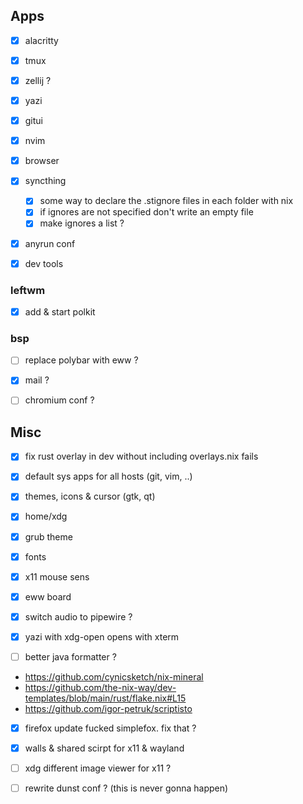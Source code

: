 ## Apps
- [x] alacritty
- [x] tmux
- [x] zellij ?
- [x] yazi
- [x] gitui
- [x] nvim
- [x] browser
- [x] syncthing
    - [x] some way to declare the .stignore files in each folder with nix
    - [x] if ignores are not specified don't write an empty file
    - [x] make ignores a list ?
- [x] anyrun conf

- [x] dev tools


### leftwm
- [x] add & start polkit

### bsp
- [ ] replace polybar with eww ?

- [x] mail ?
- [ ] chromium conf ?

## Misc

- [x] fix rust overlay in dev without including overlays.nix fails
- [x] default sys apps for all hosts (git, vim, ..)
- [x] themes, icons & cursor (gtk, qt)
- [x] home/xdg
- [x] grub theme
- [x] fonts
- [x] x11 mouse sens

- [x] eww board
- [x] switch audio to pipewire ?
- [x] yazi with xdg-open opens with xterm

- [ ] better java formatter ?

- https://github.com/cynicsketch/nix-mineral
- https://github.com/the-nix-way/dev-templates/blob/main/rust/flake.nix#L15
- https://github.com/igor-petruk/scriptisto

- [x] firefox update fucked simplefox. fix that ?
- [x] walls & shared scirpt for x11 & wayland
- [ ] xdg different image viewer for x11 ?

- [ ] rewrite dunst conf ? (this is never gonna happen)
